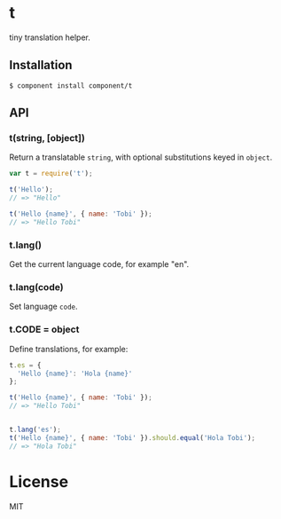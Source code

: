 
# t

  tiny translation helper.

## Installation

    $ component install component/t

## API

### t(string, [object])

  Return a translatable `string`, with optional
  substitutions keyed in `object`.

```js
var t = require('t');

t('Hello');
// => "Hello"

t('Hello {name}', { name: 'Tobi' });
// => "Hello Tobi"
```

### t.lang()

  Get the current language code, for example "en".

### t.lang(code)

  Set language `code`.

### t.CODE = object

  Define translations, for example:

```js
t.es = {
  'Hello {name}': 'Hola {name}'
};

t('Hello {name}', { name: 'Tobi' });
// => "Hello Tobi"


t.lang('es');
t('Hello {name}', { name: 'Tobi' }).should.equal('Hola Tobi');
// => "Hola Tobi"
```

# License

  MIT


